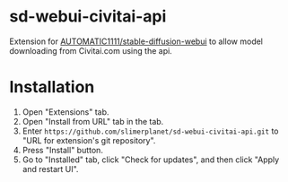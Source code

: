 # sd-webui-civitai-api
Extension for [AUTOMATIC1111/stable-diffusion-webui](https://github.com/AUTOMATIC1111/stable-diffusion-webui) to allow model downloading from Civitai.com using the api. 

# Installation
1. Open "Extensions" tab.
2. Open "Install from URL" tab in the tab.
3. Enter `https://github.com/slimerplanet/sd-webui-civitai-api.git` to "URL for extension's git repository".
4. Press "Install" button.
5. Go to "Installed" tab, click "Check for updates", and then click "Apply and restart UI".
